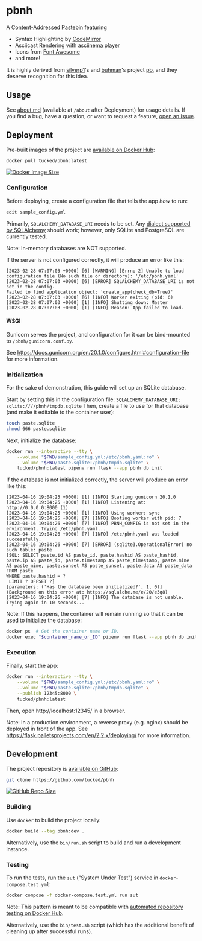 # pbnh

A [Content-Addressed](https://en.wikipedia.org/wiki/Content-addressable_storage) [Pastebin](https://en.wikipedia.org/wiki/Pastebin) featuring

- Syntax Highlighting by [CodeMirror](https://github.com/codemirror/codemirror)
- Asciicast Rendering with [asciinema player](https://github.com/asciinema/asciinema-player)
- Icons from [Font Awesome](https://github.com/FortAwesome/Font-Awesome)
- and more!

It is highly derived from [silverp1](https://github.com/silverp1)'s and [buhman](https://github.com/buhman)'s project [pb](https://github.com/ptpb/pb), and they deserve recognition for this idea.

## Usage

See [about.md](https://github.com/tucked/pbnh/blob/main/pbnh/static/about.md) (available at `/about` after Deployment) for usage details.
If you find a bug, have a question, or want to request a feature, [open an issue](https://github.com/tucked/pbnh/issues/new).

## Deployment

Pre-built images of the project are [available on Docker Hub](https://hub.docker.com/r/tucked/pbnh):

```sh
docker pull tucked/pbnh:latest
```

[![Docker Image Size](https://img.shields.io/docker/image-size/tucked/pbnh)](https://hub.docker.com/r/tucked/pbnh)

### Configuration

Before deploying, create a configuration file that tells the app _how_ to run:

``` sh
edit sample_config.yml
```

Primarily, `SQLALCHEMY_DATABASE_URI` needs to be set.
Any [dialect supported by SQLAlchemy](https://docs.sqlalchemy.org/en/20/dialects/index.html) should work;
however, only SQLite and PostgreSQL are currently tested.

Note: In-memory databases are NOT supported.

If the server is not configured correctly, it will produce an error like this:

```
[2023-02-28 07:07:03 +0000] [6] [WARNING] [Errno 2] Unable to load configuration file (No such file or directory): '/etc/pbnh.yaml'
[2023-02-28 07:07:03 +0000] [6] [ERROR] SQLALCHEMY_DATABASE_URI is not set in the config.
Failed to find application object: 'create_app(check_db=True)'
[2023-02-28 07:07:03 +0000] [6] [INFO] Worker exiting (pid: 6)
[2023-02-28 07:07:03 +0000] [1] [INFO] Shutting down: Master
[2023-02-28 07:07:03 +0000] [1] [INFO] Reason: App failed to load.
```

#### WSGI

Gunicorn serves the project, and configuration for it can be bind-mounted to `/pbnh/gunicorn.conf.py`.

See https://docs.gunicorn.org/en/20.1.0/configure.html#configuration-file for more information.

### Initialization

For the sake of demonstration, this guide will set up an SQLite database.

Start by setting this in the configuration file: `SQLALCHEMY_DATABASE_URI: sqlite:////pbnh/tmpdb.sqlite`
Then, create a file to use for that database (and make it editable to the container user):

``` sh
touch paste.sqlite
chmod 666 paste.sqlite
```

Next, initialize the database:

``` sh
docker run --interactive --tty \
    --volume "$PWD/sample_config.yml:/etc/pbnh.yaml:ro" \
    --volume "$PWD/paste.sqlite:/pbnh/tmpdb.sqlite" \
    tucked/pbnh:latest pipenv run flask --app pbnh db init
```

If the database is not initialized correctly, the server will produce an error like this:

```
[2023-04-16 19:04:25 +0000] [1] [INFO] Starting gunicorn 20.1.0
[2023-04-16 19:04:25 +0000] [1] [INFO] Listening at: http://0.0.0.0:8000 (1)
[2023-04-16 19:04:25 +0000] [1] [INFO] Using worker: sync
[2023-04-16 19:04:25 +0000] [7] [INFO] Booting worker with pid: 7
[2023-04-16 19:04:26 +0000] [7] [INFO] PBNH_CONFIG is not set in the environment. Trying /etc/pbnh.yaml...
[2023-04-16 19:04:26 +0000] [7] [INFO] /etc/pbnh.yaml was loaded successfully.
[2023-04-16 19:04:26 +0000] [7] [ERROR] (sqlite3.OperationalError) no such table: paste
[SQL: SELECT paste.id AS paste_id, paste.hashid AS paste_hashid, paste.ip AS paste_ip, paste.timestamp AS paste_timestamp, paste.mime AS paste_mime, paste.sunset AS paste_sunset, paste.data AS paste_data
FROM paste
WHERE paste.hashid = ?
 LIMIT ? OFFSET ?]
[parameters: ('Has the database been initialized?', 1, 0)]
(Background on this error at: https://sqlalche.me/e/20/e3q8)
[2023-04-16 19:04:26 +0000] [7] [INFO] The database is not usable. Trying again in 10 seconds...
```

Note: If this happens, the container will remain running so that it can be used to initialize the database:

``` sh
docker ps  # Get the container name or ID.
docker exec "$container_name_or_ID" pipenv run flask --app pbnh db init
```

### Execution

Finally, start the app:

``` sh
docker run --interactive --tty \
    --volume "$PWD/sample_config.yml:/etc/pbnh.yaml:ro" \
    --volume "$PWD/paste.sqlite:/pbnh/tmpdb.sqlite" \
    --publish 12345:8000 \
    tucked/pbnh:latest
```

Then, open http://localhost:12345/ in a browser.

Note: In a production environment, a reverse proxy (e.g. nginx) should be deployed in front of the app.
See https://flask.palletsprojects.com/en/2.2.x/deploying/ for more information.

## Development

The project repository is [available on GitHub](https://github.com/tucked/pbnh):

``` sh
git clone https://github.com/tucked/pbnh
```

[![GitHub Repo Size](https://img.shields.io/github/repo-size/tucked/pbnh)](https://github.com/tucked/pbnh)

### Building

Use `docker` to build the project locally:

``` sh
docker build --tag pbnh:dev .
```

Alternatively, use the `bin/run.sh` script to build and run a development instance.

### Testing

To run the tests, run the `sut` ("System Under Test") service in `docker-compose.test.yml`:

``` sh
docker compose -f docker-compose.test.yml run sut
```

Note: This pattern is meant to be compatible with [automated repository testing on Docker Hub](https://docs.docker.com/docker-hub/builds/automated-testing/).

Alternatively, use the `bin/test.sh` script (which has the additional benefit of cleaning up after successful runs).
